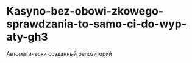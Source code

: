 # Kasyno-bez-obowi-zkowego-sprawdzania-to-samo-ci-do-wyp-aty-gh3
Автоматически созданный репозиторий

